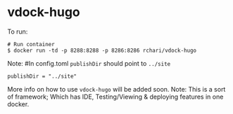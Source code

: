 # vdock-hugo

To run: 
```
# Run container
$ docker run -td -p 8288:8288 -p 8286:8286 rchari/vdock-hugo

```
Note:
#In config.toml `publishDir` should point to `../site`
```
publishDir = "../site"
```

More info on how to use `vdock-hugo` will be added soon.
Note: This is a sort of framework; Which has IDE, Testing/Viewing & deploying features in one docker.
